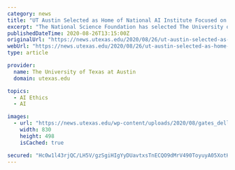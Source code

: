 ```yaml
---
category: news
title: "UT Austin Selected as Home of National AI Institute Focused on Machine Learning"
excerpt: "The National Science Foundation has selected The University of Texas at Austin to lead the NSF AI Institute for Foundations of Machine"
publishedDateTime: 2020-08-26T13:15:00Z
originalUrl: "https://news.utexas.edu/2020/08/26/ut-austin-selected-as-home-of-national-ai-institute-focused-on-machine-learning/"
webUrl: "https://news.utexas.edu/2020/08/26/ut-austin-selected-as-home-of-national-ai-institute-focused-on-machine-learning/"
type: article

provider:
  name: The University of Texas at Austin
  domain: utexas.edu

topics:
  - AI Ethics
  - AI

images:
  - url: "https://news.utexas.edu/wp-content/uploads/2020/08/gates_dell_complex-UT-Austin830.jpg"
    width: 830
    height: 498
    isCached: true

secured: "Hc0w1l43rjQC/LH5V/gzSgiHIgYyDUavtxsTnECQO9dMrV490ToyuyA05XotHNfpx8HMp5QFGHDSGPYbmsAi1d9lgCRedaos7aayFEifvSEvwxaX+dRR+S2yKKYMboKOVtcbaQfurMDPixWszNEtcbmyx5+ZgJPg6/p9uiktXcyu2Lk2P6rFA6GZArvm2gH4NUN4cfT4sytBba3bJNlXQkZ2ofW/rWy7SGEgFZCSQITLsx0PlXVHYAUZUKLiU35GhtxzY3VViXwCLbvWb+bi36wzXnrhKCE9LxFvdvDOjurxFCaD5XvaM4P9rRSq42Lcldtyt77hfetF8W6YlqJ8vg2Ron3EJ7d5ROUjBjJ2Ciw=;EgTcIc0UDxb3odak5EMv6Q=="
---
```


